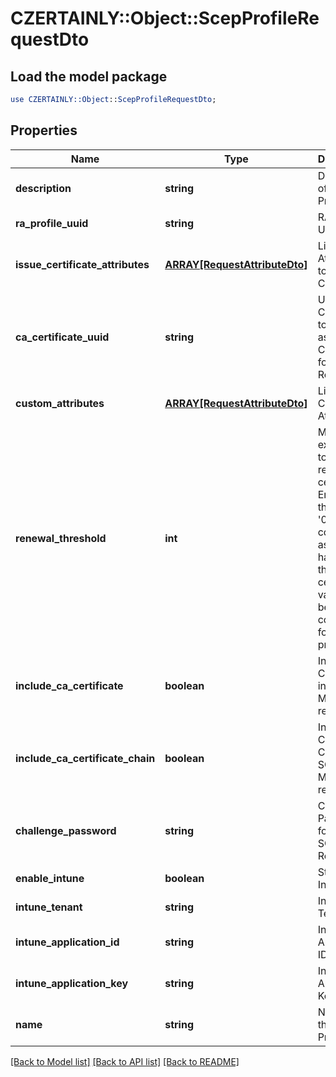 # CZERTAINLY::Object::ScepProfileRequestDto

## Load the model package
```perl
use CZERTAINLY::Object::ScepProfileRequestDto;
```

## Properties
Name | Type | Description | Notes
------------ | ------------- | ------------- | -------------
**description** | **string** | Description of the SCEP Profile | [optional] 
**ra_profile_uuid** | **string** | RA Profile UUID | [optional] 
**issue_certificate_attributes** | [**ARRAY[RequestAttributeDto]**](RequestAttributeDto.md) | List of Attributes to issue Certificate | 
**ca_certificate_uuid** | **string** | UUID of the Certificate to be used as CA Certificate for SCEP Requests | 
**custom_attributes** | [**ARRAY[RequestAttributeDto]**](RequestAttributeDto.md) | List of Custom Attributes | [optional] 
**renewal_threshold** | **int** | Minimum expiry days to allow renewal of certificate. Empty or the value &#39;0&#39; will be considered as null and half life of the certificate validity will be considered for the protocol | [optional] 
**include_ca_certificate** | **boolean** | Include CA Certificate in the SCEP Message response | [optional] [default to false]
**include_ca_certificate_chain** | **boolean** | Include CA Certificate Chain in the SCEP Message response | [optional] [default to false]
**challenge_password** | **string** | Challenge Password for the SCEP Request | [optional] 
**enable_intune** | **boolean** | Status of Intune | [optional] 
**intune_tenant** | **string** | Intune Tenant | [optional] 
**intune_application_id** | **string** | Intune Application ID | [optional] 
**intune_application_key** | **string** | Intune Application Key | [optional] 
**name** | **string** | Name of the SCEP Profile | 

[[Back to Model list]](../README.md#documentation-for-models) [[Back to API list]](../README.md#documentation-for-api-endpoints) [[Back to README]](../README.md)


